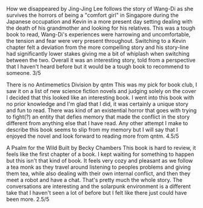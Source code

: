 How we disappeared by Jing-Jing Lee follows the story of Wang-Di as she survives the horrors of being a "comfort girl" in Singapore during the Japanese occupation and Kevin in a more present day setting dealing with the death of his grandmother and looking for his relatives. This was a tough book to read, Wang-Di's experiences were harrowing and uncomfortable, the tension and fear were very present throughout. Switching to a Kevin chapter felt a deviation from the more compelling story and his story-line had significantly lower stakes giving me a bit of whiplash when switching between the two. Overall it was an interesting story, told from a perspective that I haven't heard before but it would be a tough book to recommend to someone. 3/5

There is no Antimemetics Division by qntm
This was my pick for book club, I saw it on a list of new science fiction novels and judging solely on the cover I decided that this looked like an interesting book. I went into this book with no prior knowledge and I'm glad that I did, it was certainly a unique story and fun to read. There was kind of an existential horror that goes with trying to fight(?) an entity that defies memory that made the conflict in the story different from anything else that I have read. Any other attempt I make to describe this book seems to slip from my memory but I will say that I enjoyed the novel and look forward to reading more from qntm. 4.5/5

A Psalm for the Wild Built by Becky Chambers
This book is hard to review, it feels like the first chapter of a book. I kept waiting for something to happen but this isn't that kind of book. It feels very cozy and pleasant as we follow a tea monk as they travel around listening to peoples problems and giving them tea, while also dealing with their own internal conflict, and then they meet a robot and have a chat. That's pretty much the whole story. The conversations are interesting and the solarpunk environment is a different take that I haven't seen a lot of before but I felt like there just could have been more.
2.5/5
